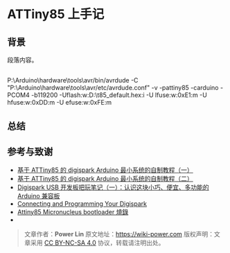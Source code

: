 # ATTiny85 上手记

## 背景

段落内容。

##

P:\Arduino\hardware\tools\avr/bin/avrdude -C "P:\Arduino\hardware\tools\avr/etc/avrdude.conf" -v -pattiny85 -carduino -PCOM4 -b119200 -Uflash:w:D:\t85_default.hex:i -U lfuse:w:0xE1:m -U hfuse:w:0xDD:m -U efuse:w:0xFE:m

## 总结

## 参考与致谢

- [基于 ATTiny85 的 digispark Arduino 最小系统的自制教程（一）](https://blog.csdn.net/Argon_Ghost/article/details/103637870?depth_1-utm_source=distribute.pc_relevant.none-task-blog-BlogCommendFromBaidu-4&utm_source=distribute.pc_relevant.none-task-blog-BlogCommendFromBaidu-4)
- [基于 ATTiny85 的 digispark Arduino 最小系统的自制教程（二）](https://blog.csdn.net/Argon_Ghost/article/details/103859931)
- [Digispark USB 开发板把玩笔记（一）：认识这块小巧、便宜、多功能的 Arduino 兼容板](https://zhuanlan.zhihu.com/p/73336394)
- [Connecting and Programming Your Digispark](http://digistump.com/wiki/digispark/tutorials/connecting)
- [Attiny85 Micronucleus bootloader 燒錄](http://iremo-tw.blogspot.com/2018/03/attiny85-micronucleus-bootloader.html)
- []()

> 文章作者：**Power Lin**
> 原文地址：<https://wiki-power.com>
> 版权声明：文章采用 [CC BY-NC-SA 4.0](https://creativecommons.org/licenses/by/4.0/deed.zh) 协议，转载请注明出处。
